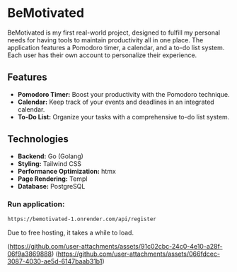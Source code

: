 # BeMotivated

BeMotivated is my first real-world project, designed to fulfill my personal needs for having tools to maintain productivity all in one place. The application features a Pomodoro timer, a calendar, and a to-do list system. Each user has their own account to personalize their experience.

## Features

- **Pomodoro Timer:** Boost your productivity with the Pomodoro technique.
- **Calendar:** Keep track of your events and deadlines in an integrated calendar.
- **To-Do List:** Organize your tasks with a comprehensive to-do list system.

## Technologies

- **Backend:** Go (Golang)
- **Styling:** Tailwind CSS
- **Performance Optimization:** htmx
- **Page Rendering:** Templ
- **Database:** PostgreSQL

### Run application:
```sh
https://bemotivated-1.onrender.com/api/register

```
Due to free hosting, it takes a while to load.


(https://github.com/user-attachments/assets/91c02cbc-24c0-4e10-a28f-06f9a3869888)
(https://github.com/user-attachments/assets/066fdcec-3087-4030-ae5d-6147baab31b1)
